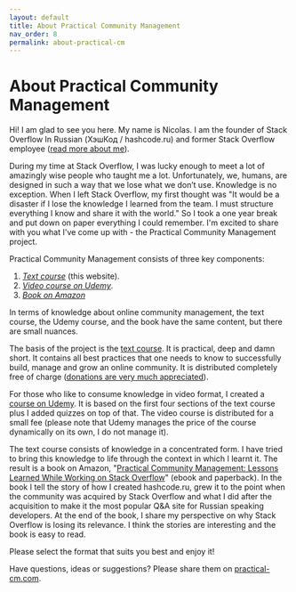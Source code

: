 ```yaml
---
layout: default
title: About Practical Community Management
nav_order: 8
permalink: about-practical-cm
---
```


# About Practical Community Management

Hi! I am glad to see you here. My name is Nicolas. I am the founder of Stack Overflow In Russian (ХэшКод / hashcode.ru) and former Stack Overflow employee ([read more about me](/about-author)).

During my time at Stack Overflow, I was lucky enough to meet a lot of amazingly wise people who taught me a lot. Unfortunately, we, humans, are designed in such a way that we lose what we don’t use. Knowledge is no exception. When I left Stack Overflow, my first thought was "It would be a disaster if I lose the knowledge I learned from the team. I must structure everything I know and share it with the world." So I took a one year break and put down on paper everything I could remember. I'm excited to share with you what I've come up with - the Practical Community Management project.

Practical Community Management consists of three key components:

1. *[Text course](/)* (this website).
2. *[Video course on Udemy](https://www.udemy.com/user/nicolas-chabanovsky/)*.
3. *[Book on Amazon](/)*

In terms of knowledge about online community management, the text course, the Udemy course, and the book have the same content, but there are small nuances.

The basis of the project is the [text course](/). It is practical, deep and damn short. It contains all best practices that one needs to know to successfully build, manage and grow an online community. It is distributed completely free of charge ([donations are very much appreciated](https://paypal.me/chabanovsky)). 

For those who like to consume knowledge in video format, I created a [course on Udemy](https://www.udemy.com/user/nicolas-chabanovsky/). It is based on the first four sections of the text course plus I added quizzes on top of that. The video course is distributed for a small fee (please note that Udemy manages the price of the course dynamically on its own, I do not manage it). 

The text course consists of knowledge in a concentrated form. I have tried to bring this knowledge to life through the context in which I learnt it. The result is a book on Amazon, "[Practical Community Management: Lessons Learned While Working on Stack Overflow](/)" (ebook and paperback). In the book I tell the story of how I created hashcode.ru, grew it to the point when the community was acquired by Stack Overflow and what I did after the acquisition to make it the most popular Q&A site for Russian speaking developers. At the end of the book, I share my perspective on why Stack Overflow is losing its relevance. I think the stories are interesting and the book is easy to read.

Please select the format that suits you best and enjoy it!

Have questions, ideas or suggestions? Please share them on [practical-cm.com](https://practical-cm.com/).
